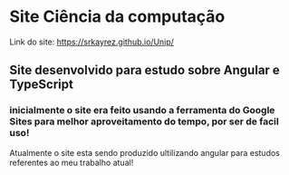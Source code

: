 # Site Ciência da computação

Link do site: https://srkayrez.github.io/Unip/

## Site desenvolvido para estudo sobre Angular e TypeScript

### inicialmente o site era feito usando a ferramenta do Google Sites para melhor aproveitamento do tempo, por ser de facil uso!

  Atualmente o site esta sendo produzido ultilizando angular para estudos referentes ao meu trabalho atual!
